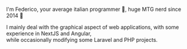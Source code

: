 I'm Federico, your average italian programmer 🍝, huge MTG nerd since 2014 🧙 

I mainly deal with the graphical aspect of web applications, with some experience in NextJS and Angular,  
while occasionally modifying some Laravel and PHP projects.
